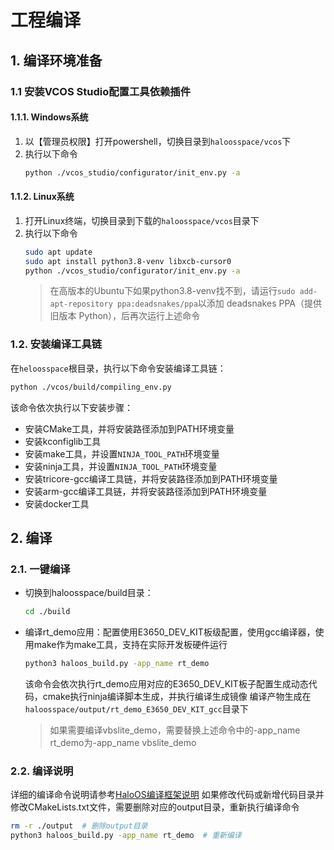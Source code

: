 # 工程编译
## 1. 编译环境准备
### 1.1 安装VCOS Studio配置工具依赖插件
#### 1.1.1. Windows系统
1. 以【管理员权限】打开powershell，切换目录到`haloosspace/vcos`下
2. 执行以下命令
    ```bash
    python ./vcos_studio/configurator/init_env.py -a
    ```
#### 1.1.2. Linux系统
1. 打开Linux终端，切换目录到下载的`haloosspace/vcos`目录下
2. 执行以下命令
    ```bash
    sudo apt update
    sudo apt install python3.8-venv libxcb-cursor0
    python ./vcos_studio/configurator/init_env.py -a
    ```
    > 在高版本的Ubuntu下如果python3.8-venv找不到，请运行`sudo add-apt-repository ppa:deadsnakes/ppa`以添加 deadsnakes PPA（提供旧版本 Python），后再次运行上述命令
### 1.2. 安装编译工具链
在`heloosspace`根目录，执行以下命令安装编译工具链：
```bash
python ./vcos/build/compiling_env.py
```
该命令依次执行以下安装步骤：
- 安装CMake工具，并将安装路径添加到PATH环境变量
- 安装kconfiglib工具
- 安装make工具，并设置`NINJA_TOOL_PATH`环境变量
- 安装ninja工具，并设置`NINJA_TOOL_PATH`环境变量
- 安装tricore-gcc编译工具链，并将安装路径添加到PATH环境变量
- 安装arm-gcc编译工具链，并将安装路径添加到PATH环境变量
- 安装docker工具

## 2. 编译
### 2.1. 一键编译
- 切换到haloosspace/build目录：
  ```bash
  cd ./build
  ```
- 编译rt_demo应用：配置使用E3650_DEV_KIT板级配置，使用gcc编译器，使用make作为make工具，支持在实际开发板硬件运行
  ```bash
  python3 haloos_build.py -app_name rt_demo
  ```
  该命令会依次执行rt_demo应用对应的E3650_DEV_KIT板子配置生成动态代码，cmake执行ninja编译脚本生成，并执行编译生成镜像
  编译产物生成在`haloosspace/output/rt_demo_E3650_DEV_KIT_gcc`目录下

  > 如果需要编译vbslite_demo，需要替换上述命令中的-app_name rt_demo为-app_name vbslite_demo

### 2.2. 编译说明
详细的编译命令说明请参考[HaloOS编译框架说明](https://gitee.com/haloos/build/blob/master/README.md)
如果修改代码或新增代码目录并修改CMakeLists.txt文件，需要删除对应的output目录，重新执行编译命令
```bash
rm -r ./output  # 删除output目录
python3 haloos_build.py -app_name rt_demo  # 重新编译
```
